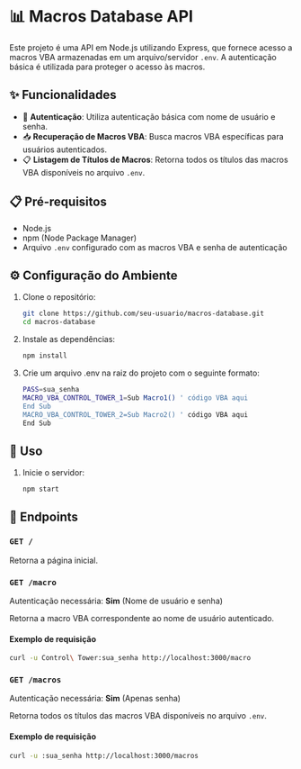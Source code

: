 # 📊 Macros Database API

Este projeto é uma API em Node.js utilizando Express, que fornece acesso a macros VBA armazenadas em um arquivo/servidor `.env`. A autenticação básica é utilizada para proteger o acesso às macros.

## ✨ Funcionalidades

- 🔐 **Autenticação**: Utiliza autenticação básica com nome de usuário e senha.
- 📥 **Recuperação de Macros VBA**: Busca macros VBA específicas para usuários autenticados.
- 📋 **Listagem de Títulos de Macros**: Retorna todos os títulos das macros VBA disponíveis no arquivo `.env`.

## 📋 Pré-requisitos

- Node.js
- npm (Node Package Manager)
- Arquivo `.env` configurado com as macros VBA e senha de autenticação

## ⚙️ Configuração do Ambiente

1. Clone o repositório:

   ```bash
   git clone https://github.com/seu-usuario/macros-database.git
   cd macros-database
   ```

2. Instale as dependências:

   ```bash
   npm install
   ```

3. Crie um arquivo .env na raiz do projeto com o seguinte formato:

   ```bash
   PASS=sua_senha
   MACRO_VBA_CONTROL_TOWER_1=Sub Macro1() ' código VBA aqui
   End Sub
   MACRO_VBA_CONTROL_TOWER_2=Sub Macro2() ' código VBA aqui
   End Sub
   ```
## 🚀 Uso

1. Inicie o servidor:

   ```bash
   npm start


## 🔌 Endpoints

### `GET /`

Retorna a página inicial.

### `GET /macro`

Autenticação necessária: **Sim** (Nome de usuário e senha)

Retorna a macro VBA correspondente ao nome de usuário autenticado.

#### Exemplo de requisição

```bash
curl -u Control\ Tower:sua_senha http://localhost:3000/macro
```

### `GET /macros`

Autenticação necessária: **Sim** (Apenas senha)

Retorna todos os títulos das macros VBA disponíveis no arquivo `.env`.

#### Exemplo de requisição

```bash
curl -u :sua_senha http://localhost:3000/macros
```
